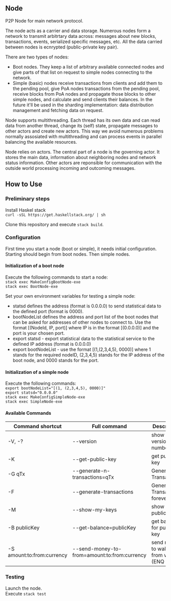## Node

P2P Node for main  network protocol.

The node acts as a carrier and data storage. Numerous nodes form a network to transmit arbitrtary data across: messages about new blocks, transactions, events, serialized specific messages, etc. All the data carried between nodes is ecnrypted (public-private key pair).

There are two types of nodes:

* Boot nodes. They keep a list of arbitrary available connected nodes and give parts of that list on request to simple nodes connecting to the network.
* Simple (basic) nodes receive transactions from clients and add them to the pending pool, give PoA nodes transactions from the pending pool, receive blocks from PoA nodes and propagate those blocks to other simple nodes, and calculate and send clients their balances. In the future it'll be used in the sharding implementation: data distribution management and fetching data on request.


Node supports multithreading. Each thread has its own data and can read data from another thread, change its (self) state, propagate messages to other actors and create new actors. This way we avoid numerous problems normally assosiated with multithreading and can process events in parallel balancing the available resources.

Node relies on actors. The central part of a node is the governing actor. It stores the main data, information about neighboring nodes and network status information. Other actors are reponsible for communication with the outside world processing incoming and outcoming messages.


## How to Use

### Preliminary steps
Install Haskel stack\
`curl -sSL https://get.haskellstack.org/ | sh`

Clone this repository and execute `stack build`.

### Configuration
First time you start a node (boot or simple), it needs initial configuration.
Starting should begin from boot nodes. Then simple nodes.

#### Initialization of a boot node
Execute the following commands to start a node:\
`stack exec MakeConfigBootNode-exe`\
`stack exec BootNode-exe`

Set your own environment variables for testing a simple node:
* statsd defines the address (format is 0.0.0.0) to send statistical data to the defined port (format is 0000).
* bootNodeList defines the address and port list of the boot nodes that can be asked for addresses of other nodes to connect to. Use the format [(NodeId, IP, port)] where IP is in the format [(0.0.0.0)] and the port is your chosen port.
* export statsd - export statistical data to the statistical service to the defined IP address (format is 0.0.0.0)
* export bootNodeList - use the format [(1,(2,3,4,5), 0000)] where 1 stands for the required nodeID, (2,3,4,5) stands for the IP address of the boot node, and 0000 stands for the port.

#### Initialization of a simple node
Execute the following commands:\
`export bootNodeList="[(1, (2,3,4,5), 0000)]"`\
`export statsd="0.0.0.0"`\
`stack exec MakeConfigSimpleNode-exe`\
`stack exec SimpleNode-exe`

#### Available Commands

| Command shortcut | Full command | Description |
|---------|--------|---------|
| -V, -? | --version | show version number |
| -K | --get-public-key | get public key |
| -G qTx | --generate-n-transactions=qTx | Generate N Transactions |
| -F | --generate-transactions | Generate Transactions forever |
| -M | --show-my-keys | show my public keys |
| -B publicKey | --get-balance=publicKey | get balance for public key |
| -S amount:to:from:currency | --send-money-to-from=amount:to:from:currency | send money to wallet from wallet (ENQ | ETH | DASH | BTC) |


### Testing

Launch the node.\
Execute `stack test`
